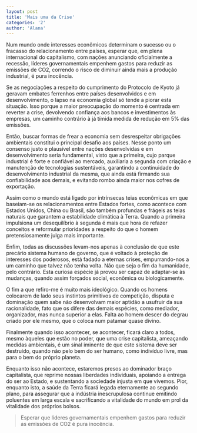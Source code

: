 ```yaml
---
layout: post
title: 'Mais uma da Crise'
categories: '2'
author: 'Alana'
---
```


Num mundo onde interesses econômicos determinam o sucesso ou o fracasso do
relacionamento entre países, esperar que, em plena internacional do capitalismo,
com nações anunciando oficialmente a recessão, líderes governamentais empenhem
gastos para reduzir as emissões de CO2, correndo o risco de diminuir ainda mais
a produção industrial, é pura inocência.

Se as negociações a respeito do cumprimento do Protocolo de Kyoto já geravam
embates ferrenhos entre países desenvolvidos e em desenvolvimento, o lapso na
economia global só tende a piorar esta situação. Isso porque a maior preocupação
do momento é centrada em reverter a crise, devolvendo confiança aos bancos e
investimentos às empresas, um caminho contrário à já tímida medida de redução em
5% das emissões.

Então, buscar formas de frear a economia sem desrespeitar obrigações ambientais
constitui o principal desafio aos países. Nesse ponto um consenso justo e
plausível entre nações desenvolvidas e em desenvolvimento seria fundamental,
visto que a primeira, cujo parque industrial é forte e confiável ao mercado,
auxiliaria a segunda com criação e manutenção de tecnologias sustentáveis,
garantindo a continuidade do desenvolvimento industrial da mesma, que ainda está
firmando sua confiabilidade aos demais, e evitando rombo ainda maior nos cofres
de exportação.

Assim como o mundo está ligado por intrínsecas teias econômicas em que baseiam-se
os relacionamentos entre Estados fortes, como acontece com Estados Unidos, China
ou Brasil, são também profundas e frágeis as teias naturais que garantem a
estabilidade climática à Terra. Quando a primeira impulsiona um desequilíbrio à
segunda é mais que hora de refazer conceitos e reformular prioridades a respeito do
que o homem pretensiosamente julga mais importante.

Enfim, todas as discussões levam-nos apenas à conclusão de que este precário sistema
humano de governo, que é voltado à proteção de interesses dos poderosos, está fadado
a eternas crises, empurrando-nos a um caminho que talvez não tenha volta. Não que seja
o fim da humanidade, pelo contrário. Esta curiosa espécie já provou ser capaz de
adaptar-se às mudanças, quando assim forçados social, econômica ou biologicamente.

O fim a que refiro-me é muito mais ideológico. Quando os homens colocarem de lado seus
instintos primitivos de competição, disputa e dominação quem sabe não desenvolvam
maior aptidão a usufruir da sua racionalidade, fato que os difere das demais espécies,
como mediador, organizador, mas nunca superior a elas. Falta ao homem descer do degrau
criado por ele mesmo, que o coloca num patamar quase divino.

Finalmente quando isso acontecer, se acontecer, ficará claro a todos, mesmo àqueles
que estão no poder, que uma crise capitalista, ameaçando medidas ambientais, é um
sinal iminente de que este sistema deve ser destruído, quando não pelo bem do ser
humano, como indivíduo livre, mas para o bem do próprio planeta.

Enquanto isso não acontece, estaremos presos ao dominador braço capitalista, que
reprime nossas liberdades individuais, apoiando a entrega do ser ao Estado, e
sustentando a sociedade injusta em que vivemos. Pior, enquanto isto, a saúde da Terra
ficará legada eternamente ao segundo plano, para assegurar que a indústria
inescrupulosa continue emitindo poluentes em larga escala e sacrificando a vitalidade
do mundo em prol da vitalidade dos próprios bolsos.

> Esperar que líderes governamentais empenhem gastos para reduzir as emissões de CO2
  é pura inocência.

